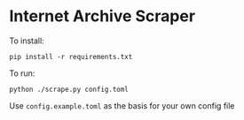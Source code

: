 # Internet Archive Scraper

To install:

```
pip install -r requirements.txt
```

To run:

```
python ./scrape.py config.toml
```

Use `config.example.toml` as the basis for your own config file
